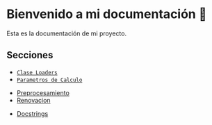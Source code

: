 # Bienvenido a mi documentación 🚀

Esta es la documentación de mi proyecto.

## Secciones

- [`Clase Loaders`](S0_Loaders.md)
- [`Parametros de Calculo`](S1_Parametros_Calculo.md)
<!-- - [Funciones](S2_Funciones.md) -->
- [Preprocesamiento](S3_Pre_Procesamiento.md)
- [Renovacion](S4_Calculos_Renovacion.md)
<!-- - [`Funcion Principal`](S5_Automatizacion_Calculos.md) -->
- [Docstrings](Docstrings.md)




<!-- 








# Welcome to MkDocs

For full documentation visit [mkdocs.org](https://www.mkdocs.org).

## Commands

"* `mkdocs new [dir-name]` - Create a new project.
"* `mkdocs serve` - Start the live-reloading docs server.
"* `mkdocs build` - Build the documentation site.
"* `mkdocs -h` - Print help message and exit.

## Project layout

    mkdocs.yml    # The configuration file.
    docs/
        index.md  # The documentation homepage.
        ...       # Other markdown pages, images and other files.


## Project layou asfdas -->